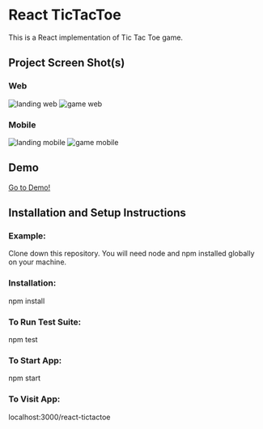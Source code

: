 # React TicTacToe

This is a React implementation of Tic Tac Toe game.

## Project Screen Shot(s)

### Web
![landing web](./docs/images/tictactoe-landing-web.png) ![game web](./docs/images/tictactoe-game-web.png)

### Mobile
![landing mobile](./docs/images/tictactoe-landing-mobile.png) ![game mobile](./docs/images/tictactoe-game-mobile.png)

## Demo 

[Go to Demo!](https://mery25.github.io/tictactoe/)

## Installation and Setup Instructions

### Example:
Clone down this repository. You will need node and npm installed globally on your machine.

### Installation:

npm install

### To Run Test Suite:

npm test

### To Start App:

npm start

### To Visit App:

localhost:3000/react-tictactoe

